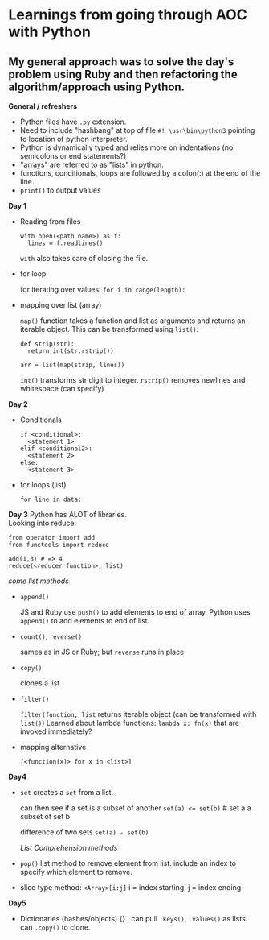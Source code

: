 # Learnings from going through AOC with Python
## My general approach was to solve the day's problem using Ruby and then refactoring the algorithm/approach using Python.  

**General / refreshers**
- Python files have `.py` extension. 
- Need to include "hashbang" at top of file `#! \usr\bin\python3` pointing to location of python interpreter.
- Python is dynamically typed and relies more on indentations (no semicolons or end statements?)
- "arrays" are referred to as "lists" in python.
- functions, conditionals, loops are followed by a colon(:) at the end of the line.  
- `print()` to output values

**Day 1**
- Reading from files

  ``` 
  with open(<path name>) as f:
    lines = f.readlines()
  ```
  `with` also takes care of closing the file.

- for loop 
  
  for iterating over values:
  `for i in range(length):` 

- mapping over list (array)

  `map()` function takes a function and list as arguments and returns an iterable object.  This can be transformed using `list()`:

  ```
  def strip(str):
    return int(str.rstrip())
  
  arr = list(map(strip, lines))
  ```

  `int()` transforms str digit to integer.
  `rstrip()` removes newlines and whitespace (can specify)

**Day 2**
- Conditionals
  ```
  if <conditional>:
    <statement 1>
  elif <conditional2>:
    <statement 2>
  else:
    <statement 3>
  ```

- for loops (list)

  `for line in data:`

**Day 3**
Python has ALOT of libraries.  
Looking into reduce:

``` 
from operator import add
from functools import reduce

add(1,3) # => 4
reduce(<reducer function>, list)
```

*some list methods*
- `append()`

  JS and Ruby use `push()` to add elements to end of array.  Python uses `append()` to add elements to end of list.

- `count()`, `reverse()`

  sames as in JS or Ruby; but `reverse` runs in place.

- `copy()`

  clones a list

- `filter()`

  `filter(function, list` returns iterable object (can be transformed with `list()`)
  Learned about lambda functions:
  `lambda x: fn(x)` that are invoked immediately?

- mapping alternative

  `[<function(x)> for x in <list>]`

**Day4**
- `set`
  creates a `set` from a list.

  can then see if a set is a subset of another
  `set(a) <= set(b)` # set a a subset of set b

  difference of two sets
  `set(a) - set(b)`

  *List Comprehension methods*

- `pop()`
  list method to remove element from list.  include an index to specify which element to remove.  

- slice type method:
  `<Array>[i:j]` i = index starting, j = index ending

**Day5**

- Dictionaries (hashes/objects)
  {} , can pull `.keys()`, `.values()` as lists.  can `.copy()` to clone.

